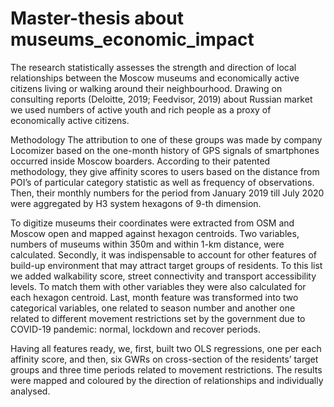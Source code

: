# Master-thesis about museums_economic_impact

The research statistically assesses the strength and direction of local relationships between the Moscow museums and economically active citizens living or walking around their neighbourhood. Drawing on consulting reports (Deloitte, 2019; Feedvisor, 2019) about Russian market we used numbers of active youth and rich people as a proxy of economically active citizens. 

Methodology
The attribution to one of these groups was made by company Locomizer based on the one-month history of GPS signals of smartphones occurred inside Moscow boarders. According to their patented methodology, they give affinity scores to users based on the distance from POI’s of particular category statistic as well as frequency of observations. Then, their monthly numbers for the period from January 2019 till July 2020 were aggregated by H3 system hexagons of 9-th dimension.

To digitize museums their coordinates were extracted from OSM and Moscow open and mapped against hexagon centroids. Two variables, numbers of museums within 350m and within 1-km distance, were calculated. Secondly, it was indispensable to account for other features of build-up environment that may attract target groups of residents. To this list we added walkability score, street connectivity and transport accessibility levels. To match them with other variables they were also calculated for each hexagon centroid. Last, month feature was transformed into two categorical variables, one related to season number and another one related to different movement restrictions set by the government due to COVID-19 pandemic: normal, lockdown and recover periods.

Having all features ready, we, first, built two OLS regressions, one per each affinity score, and then, six GWRs on cross-section of the residents’ target groups and three time periods related to movement restrictions. The results were mapped and coloured by the direction of relationships and individually analysed. 
